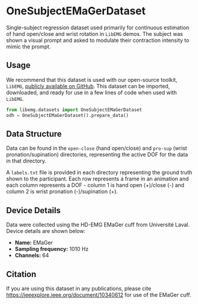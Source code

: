 # OneSubjectEMaGerDataset

Single-subject regression dataset used primarily for continuous estimation of hand open/close and wrist rotation in `LibEMG` demos. The subject was shown a visual prompt and asked to modulate their contraction intensity to mimic the prompt. 

## Usage

We recommend that this dataset is used with our open-source toolkit, `LibEMG`, [publicly available on GitHub](https://github.com/LibEMG/libemg). This dataset can be imported, downloaded, and ready for use in a few lines of code when used with `LibEMG`.

```python
from libemg.datasets import OneSubjectEMaGerDataset
odh = OneSubjectEMaGerDataset().prepare_data()
```

## Data Structure

Data can be found in the `open-close` (hand open/close) and `pro-sup` (wrist pronation/supination) directories, representing the active DOF for the data in that directory.

A `labels.txt` file is provided in each directory representing the ground truth shown to the participant. Each row represents a frame in an animation and each column represents a DOF - column 1 is hand open (+)/close (-) and column 2 is wrist pronation (-)/supination (+).

## Device Details

Data were collected using the HD-EMG EMaGer cuff from Université Laval. Device details are shown below:

- **Name:** EMaGer
- **Sampling frequency:** 1010 Hz
- **Channels:** 64

## Citation

If you are using this dataset in any publications, please cite <https://ieeexplore.ieee.org/document/10340612> for use of the EMaGer cuff.
